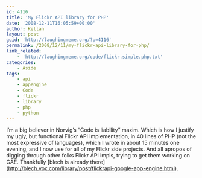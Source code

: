 ```yaml
---
id: 4116
title: 'My Flickr API library for PHP'
date: '2008-12-11T16:05:59+00:00'
author: Kellan
layout: post
guid: 'http://laughingmeme.org/?p=4116'
permalink: /2008/12/11/my-flickr-api-library-for-php/
link_related:
    - 'http://laughingmeme.org/code/flickr.simple.php.txt'
categories:
    - Aside
tags:
    - api
    - appengine
    - Code
    - flickr
    - library
    - php
    - python
---
```


I’m a big believer in Norvig’s “Code is liability” maxim. Which is how I justify my ugly, but functional Flickr API implementation, in 40 lines of PHP (not the most expressive of languages), which I wrote in about 15 minutes one evening, and I now use for all of my Flickr side projects. And all apropos of digging through other folks Flickr API impls, trying to get them working on GAE. Thankfully \[blech is already there\](http://blech.vox.com/library/post/flickrapi-google-app-engine.html).